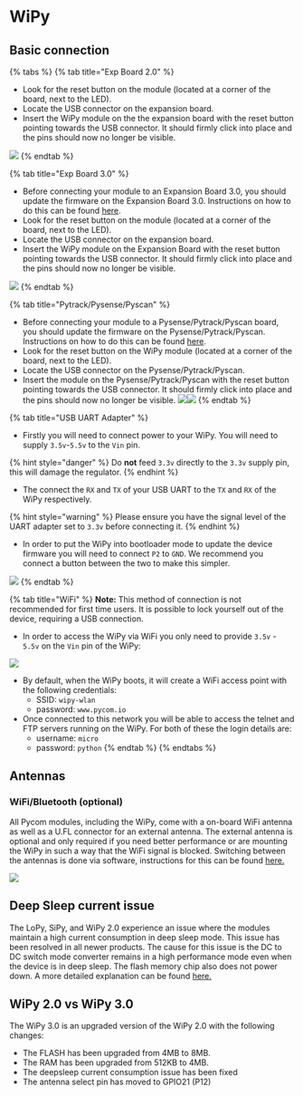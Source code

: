 # WiPy

## Basic connection

{% tabs %}
{% tab title="Exp Board 2.0" %}
* Look for the reset button on the module \(located at a corner of the board, next to the LED\).
* Locate the USB connector on the expansion board.
* Insert the WiPy module on the the expansion board with the reset button pointing towards the USB connector. It should firmly click into place and the pins should now no longer be visible.

![](../../.gitbook/assets/expansion_board_2_wipy.png)
{% endtab %}

{% tab title="Exp Board 3.0" %}
* Before connecting your module to an Expansion Board 3.0, you should update the firmware on the Expansion Board 3.0. Instructions on how to do this can be found [here](../../pytrack-pysense-pyscan/installation/firmware.md).
* Look for the reset button on the module \(located at a corner of the board, next to the LED\).
* Locate the USB connector on the expansion board.
* Insert the WiPy module on the Expansion Board with the reset button pointing towards the USB connector. It should firmly click into place and the pins should now no longer be visible.

![](../../.gitbook/assets/expansion_board_3_wipy.png)
{% endtab %}

{% tab title="Pytrack/Pysense/Pyscan" %}
* Before connecting your module to a Pysense/Pytrack/Pyscan board, you should update the firmware on the Pysense/Pytrack/Pyscan. Instructions on how to do this can be found [here](../../pytrack-pysense-pyscan/installation/firmware.md).
* Look for the reset button on the WiPy module \(located at a corner of the board, next to the LED\).
* Locate the USB connector on the Pysense/Pytrack/Pyscan.
* Insert the module on the Pysense/Pytrack/Pyscan with the reset button pointing towards the USB connector. It should firmly click into place and the pins should now no longer be visible. ![](https://blobscdn.gitbook.com/v0/b/gitbook-28427.appspot.com/o/assets%2F-LIfiUlGe6_zTmmvcuEa%2F-LKMXk1KQvBgjpw04I3u%2F-LIqfutE_BZ6gjVdmiv0%2FPysense_WiPy.png?generation=1534772071067482&alt=media)![](https://blobscdn.gitbook.com/v0/b/gitbook-28427.appspot.com/o/assets%2F-LIfiUlGe6_zTmmvcuEa%2F-LKMXk1KQvBgjpw04I3u%2F-LIqfvoSjvxTIwgw2MSg%2FPytrack_WiPy.png?generation=1534772075484372&alt=media)
{% endtab %}

{% tab title="USB UART Adapter" %}
* Firstly you will need to connect power to your WiPy. You will need to supply `3.5v`-`5.5v` to the `Vin` pin.

{% hint style="danger" %}
Do **not** feed `3.3v` directly to the `3.3v` supply pin, this will damage the regulator.
{% endhint %}

* The connect the `RX` and `TX` of your USB UART to the `TX` and `RX` of the WiPy respectively.

{% hint style="warning" %}
Please ensure you have the signal level of the UART adapter set to `3.3v` before connecting it.
{% endhint %}

* In order to put the WiPy into bootloader mode to update the device firmware you will need to connect `P2` to `GND`. We recommend you connect a button between the two to make this simpler.

![](../../.gitbook/assets/uart_wipy.png)
{% endtab %}

{% tab title="WiFi" %}
**Note:** This method of connection is not recommended for first time users. It is possible to lock yourself out of the device, requiring a USB connection.

* In order to access the WiPy via WiFi you only need to provide `3.5v` - `5.5v` on the `Vin` pin of the WiPy:

![](../../.gitbook/assets/bare_wipy.png)

* By default, when the WiPy boots, it will create a WiFi access point with the following credentials:
  * SSID: `wipy-wlan`
  * password: `www.pycom.io`
* Once connected to this network you will be able to access the telnet and FTP servers running on the WiPy. For both of these the login details are:
  * username: `micro`
  * password: `python`
{% endtab %}
{% endtabs %}

## Antennas

### WiFi/Bluetooth \(optional\)

All Pycom modules, including the WiPy, come with a on-board WiFi antenna as well as a U.FL connector for an external antenna. The external antenna is optional and only required if you need better performance or are mounting the WiPy in such a way that the WiFi signal is blocked. Switching between the antennas is done via software, instructions for this can be found [here.](../../firmware-and-api-reference/pycom/network/wlan.md)

![](../../.gitbook/assets/wifi_pigtail_ant_wipy.png)

## Deep Sleep current issue

The LoPy, SiPy, and WiPy 2.0 experience an issue where the modules maintain a high current consumption in deep sleep mode. This issue has been resolved in all newer products. The cause for this issue is the DC to DC switch mode converter remains in a high performance mode even when the device is in deep sleep. The flash memory chip also does not power down. A more detailed explanation can be found [here.](https://forum.pycom.io/topic/1022/root-causes-of-high-deep-sleep-current)

## WiPy 2.0 vs WiPy 3.0

The WiPy 3.0 is an upgraded version of the WiPy 2.0 with the following changes:

* The FLASH has been upgraded from 4MB to 8MB.
* The RAM has been upgraded from 512KB to 4MB.
* The deepsleep current consumption issue has been fixed
* The antenna select pin has moved to GPIO21 \(P12\)

